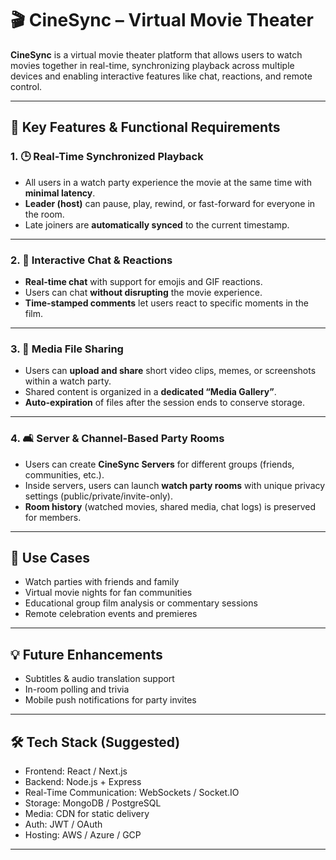 # 🎬 CineSync – Virtual Movie Theater

**CineSync** is a virtual movie theater platform that allows users to watch movies together in real-time, synchronizing playback across multiple devices and enabling interactive features like chat, reactions, and remote control.

---

## 🚀 Key Features & Functional Requirements

### 1. 🕒 Real-Time Synchronized Playback
- All users in a watch party experience the movie at the same time with **minimal latency**.
- **Leader (host)** can pause, play, rewind, or fast-forward for everyone in the room.
- Late joiners are **automatically synced** to the current timestamp.

---

### 2. 💬 Interactive Chat & Reactions
- **Real-time chat** with support for emojis and GIF reactions.
- Users can chat **without disrupting** the movie experience.
- **Time-stamped comments** let users react to specific moments in the film.

---

### 3. 📁 Media File Sharing
- Users can **upload and share** short video clips, memes, or screenshots within a watch party.
- Shared content is organized in a **dedicated “Media Gallery”**.
- **Auto-expiration** of files after the session ends to conserve storage.

---

### 4. 🛋️ Server & Channel-Based Party Rooms
- Users can create **CineSync Servers** for different groups (friends, communities, etc.).
- Inside servers, users can launch **watch party rooms** with unique privacy settings (public/private/invite-only).
- **Room history** (watched movies, shared media, chat logs) is preserved for members.

---

## 📌 Use Cases
- Watch parties with friends and family
- Virtual movie nights for fan communities
- Educational group film analysis or commentary sessions
- Remote celebration events and premieres

---

## 💡 Future Enhancements
- Subtitles & audio translation support
- In-room polling and trivia
- Mobile push notifications for party invites

---

## 🛠 Tech Stack (Suggested)
- Frontend: React / Next.js
- Backend: Node.js + Express
- Real-Time Communication: WebSockets / Socket.IO
- Storage: MongoDB / PostgreSQL
- Media: CDN for static delivery
- Auth: JWT / OAuth
- Hosting: AWS / Azure / GCP

---

